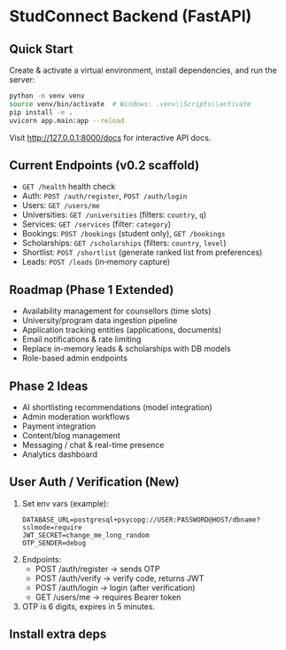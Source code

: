 # StudConnect Backend (FastAPI)

## Quick Start

Create & activate a virtual environment, install dependencies, and run the server:

```bash
python -m venv venv
source venv/bin/activate  # Windows: .venv\\Scripts\\activate
pip install -e .
uvicorn app.main:app --reload
```

Visit http://127.0.0.1:8000/docs for interactive API docs.

## Current Endpoints (v0.2 scaffold)
- `GET /health` health check
- Auth: `POST /auth/register`, `POST /auth/login`
- Users: `GET /users/me`
- Universities: `GET /universities` (filters: `country`, `q`)
- Services: `GET /services` (filter: `category`)
- Bookings: `POST /bookings` (student only), `GET /bookings`
- Scholarships: `GET /scholarships` (filters: `country`, `level`)
- Shortlist: `POST /shortlist` (generate ranked list from preferences)
- Leads: `POST /leads` (in‑memory capture)

## Roadmap (Phase 1 Extended)
- Availability management for counsellors (time slots)
- University/program data ingestion pipeline
- Application tracking entities (applications, documents)
- Email notifications & rate limiting
- Replace in-memory leads & scholarships with DB models
- Role-based admin endpoints

## Phase 2 Ideas
- AI shortlisting recommendations (model integration)
- Admin moderation workflows
- Payment integration
- Content/blog management
- Messaging / chat & real-time presence
- Analytics dashboard

## User Auth / Verification (New)
1. Set env vars (example):
   ```
   DATABASE_URL=postgresql+psycopg://USER:PASSWORD@HOST/dbname?sslmode=require
   JWT_SECRET=change_me_long_random
   OTP_SENDER=debug
   ```
2. Endpoints:
   - POST /auth/register  -> sends OTP
   - POST /auth/verify    -> verify code, returns JWT
   - POST /auth/login     -> login (after verification)
   - GET  /users/me       -> requires Bearer token
3. OTP is 6 digits, expires in 5 minutes.

## Install extra deps
